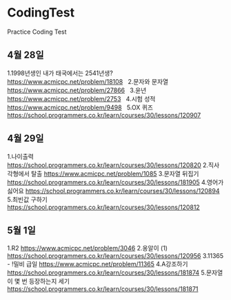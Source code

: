 # CodingTest

Practice Coding Test

## 4월 28일 
1.1998년생인 내가 태국에서는 2541년생? <br/>
https://www.acmicpc.net/problem/18108 &nbsp;
2.문자와 문자열 &nbsp;
https://www.acmicpc.net/problem/27866 &nbsp;
3.윤년 &nbsp;
https://www.acmicpc.net/problem/2753 &nbsp;
4.시험 성적 &nbsp;
https://www.acmicpc.net/problem/9498 &nbsp;
5.OX 퀴즈 &nbsp;
https://school.programmers.co.kr/learn/courses/30/lessons/120907 &nbsp;

## 4월 29일 
1.나이출력
https://school.programmers.co.kr/learn/courses/30/lessons/120820 
2.직사각형에서 탈출
https://www.acmicpc.net/problem/1085
3.문자열 뒤집기
https://school.programmers.co.kr/learn/courses/30/lessons/181905
4.영어가 싫어요
https://school.programmers.co.kr/learn/courses/30/lessons/120894
5.최빈값 구하기
https://school.programmers.co.kr/learn/courses/30/lessons/120812

## 5월 1일 
1.R2 
https://www.acmicpc.net/problem/3046
2.옹알이 (1) 
https://school.programmers.co.kr/learn/courses/30/lessons/120956
3.11365 - !밀비 급일
https://www.acmicpc.net/problem/11365
4.A강조하기
https://school.programmers.co.kr/learn/courses/30/lessons/181874
5.문자열이 몇 번 등장하는지 세기
https://school.programmers.co.kr/learn/courses/30/lessons/181871




